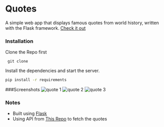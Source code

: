 # Quotes
A simple web app that displays famous quotes from world history, written with the Flask framework.
[Check it out](https://quotes-webapp.herokuapp.com/)
### Installation

Clone the Repo first 
```
 git clone 
```

Install the dependencies and start the server.

```sh
pip install -r requirements
```
###Screenshots
![quote 1 ](https://i.imgur.com/4i6Og24.png?1)
![quote 2 ](https://i.imgur.com/EuEL6M4.png?2)
![quote 3 ](https://i.imgur.com/MjVm7kH.png?1)

### Notes

- Built using [Flask](https://flask.palletsprojects.com/en/1.1.x/)
- Using API from [This Repo](https://github.com/lukePeavey/quotable) to fetch the quotes
